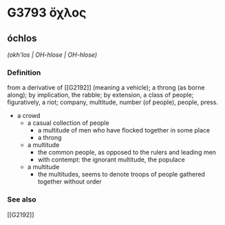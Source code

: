 # G3793 ὄχλος

## óchlos

_(okh'los | OH-hlose | OH-hlose)_

### Definition

from a derivative of [[G2192]] (meaning a vehicle); a throng (as borne along); by implication, the rabble; by extension, a class of people; figuratively, a riot; company, multitude, number (of people), people, press.

- a crowd
  - a casual collection of people
    - a multitude of men who have flocked together in some place
    - a throng
  - a multitude
    - the common people, as opposed to the rulers and leading men
    - with contempt: the ignorant multitude, the populace
  - a multitude
    - the multitudes, seems to denote troops of people gathered together without order

### See also

[[G2192]]

